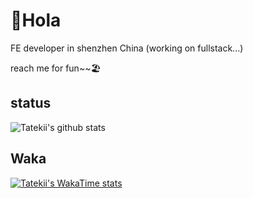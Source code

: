 # 👋Hola
FE developer in shenzhen China (working on fullstack...)

reach me for fun~~🏖️

## status
![Tatekii's github stats](https://github-readme-stats.vercel.app/api?username=Tatekii&show_icons=true&theme=bear)

## Waka
[![Tatekii's WakaTime stats](https://github-readme-stats.vercel.app/api/wakatime?username=@Tatekii&compact=true)](https://github.com/anuraghazra/github-readme-stats)

